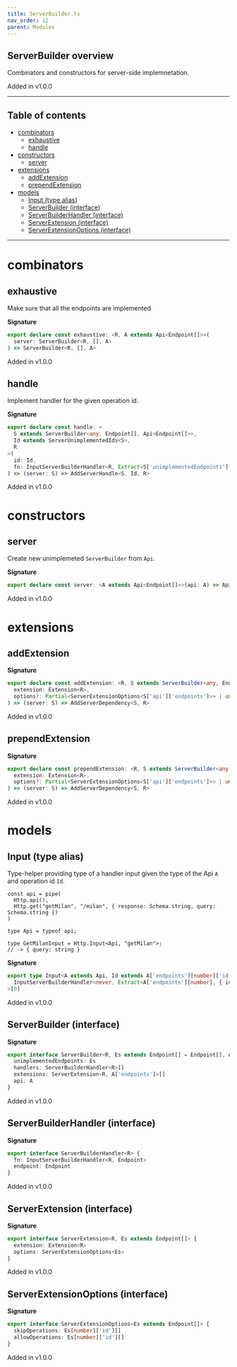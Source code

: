 ```yaml
---
title: ServerBuilder.ts
nav_order: 12
parent: Modules
---
```


## ServerBuilder overview

Combinators and constructors for server-side implemnetation.

Added in v1.0.0

---

<h2 class="text-delta">Table of contents</h2>

- [combinators](#combinators)
  - [exhaustive](#exhaustive)
  - [handle](#handle)
- [constructors](#constructors)
  - [server](#server)
- [extensions](#extensions)
  - [addExtension](#addextension)
  - [prependExtension](#prependextension)
- [models](#models)
  - [Input (type alias)](#input-type-alias)
  - [ServerBuilder (interface)](#serverbuilder-interface)
  - [ServerBuilderHandler (interface)](#serverbuilderhandler-interface)
  - [ServerExtension (interface)](#serverextension-interface)
  - [ServerExtensionOptions (interface)](#serverextensionoptions-interface)

---

# combinators

## exhaustive

Make sure that all the endpoints are implemented

**Signature**

```ts
export declare const exhaustive: <R, A extends Api<Endpoint[]>>(
  server: ServerBuilder<R, [], A>
) => ServerBuilder<R, [], A>
```

Added in v1.0.0

## handle

Implement handler for the given operation id.

**Signature**

```ts
export declare const handle: <
  S extends ServerBuilder<any, Endpoint[], Api<Endpoint[]>>,
  Id extends ServerUnimplementedIds<S>,
  R
>(
  id: Id,
  fn: InputServerBuilderHandler<R, Extract<S['unimplementedEndpoints'][number], { id: Id }>>
) => (server: S) => AddServerHandle<S, Id, R>
```

Added in v1.0.0

# constructors

## server

Create new unimplemeted `ServerBuilder` from `Api`.

**Signature**

```ts
export declare const server: <A extends Api<Endpoint[]>>(api: A) => ApiToServer<A>
```

Added in v1.0.0

# extensions

## addExtension

**Signature**

```ts
export declare const addExtension: <R, S extends ServerBuilder<any, Endpoint[], Api<Endpoint[]>>>(
  extension: Extension<R>,
  options?: Partial<ServerExtensionOptions<S['api']['endpoints']>> | undefined
) => (server: S) => AddServerDependency<S, R>
```

Added in v1.0.0

## prependExtension

**Signature**

```ts
export declare const prependExtension: <R, S extends ServerBuilder<any, Endpoint[], Api<Endpoint[]>>>(
  extension: Extension<R>,
  options?: Partial<ServerExtensionOptions<S['api']['endpoints']>> | undefined
) => (server: S) => AddServerDependency<S, R>
```

Added in v1.0.0

# models

## Input (type alias)

Type-helper providing type of a handler input given the type of the
Api `A` and operation id `Id`.

```
const api = pipe(
  Http.api(),
  Http.get("getMilan", "/milan", { response: Schema.string, query: Schema.string })
)

type Api = typeof api;

type GetMilanInput = Http.Input<Api, "getMilan">;
// -> { query: string }
```

**Signature**

```ts
export type Input<A extends Api, Id extends A['endpoints'][number]['id']> = Parameters<
  InputServerBuilderHandler<never, Extract<A['endpoints'][number], { id: Id }>>
>[0]
```

Added in v1.0.0

## ServerBuilder (interface)

**Signature**

```ts
export interface ServerBuilder<R, Es extends Endpoint[] = Endpoint[], A extends Api = Api> extends Pipeable.Pipeable {
  unimplementedEndpoints: Es
  handlers: ServerBuilderHandler<R>[]
  extensions: ServerExtension<R, A['endpoints']>[]
  api: A
}
```

Added in v1.0.0

## ServerBuilderHandler (interface)

**Signature**

```ts
export interface ServerBuilderHandler<R> {
  fn: InputServerBuilderHandler<R, Endpoint>
  endpoint: Endpoint
}
```

Added in v1.0.0

## ServerExtension (interface)

**Signature**

```ts
export interface ServerExtension<R, Es extends Endpoint[]> {
  extension: Extension<R>
  options: ServerExtensionOptions<Es>
}
```

Added in v1.0.0

## ServerExtensionOptions (interface)

**Signature**

```ts
export interface ServerExtensionOptions<Es extends Endpoint[]> {
  skipOperations: Es[number]['id'][]
  allowOperations: Es[number]['id'][]
}
```

Added in v1.0.0
